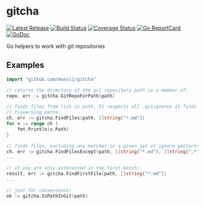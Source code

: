 # gitcha

[![Latest Release](https://img.shields.io/github/release/muesli/gitcha.svg)](https://github.com/muesli/gitcha/releases)
[![Build Status](https://github.com/muesli/gitcha/workflows/build/badge.svg)](https://github.com/muesli/gitcha/actions)
[![Coverage Status](https://coveralls.io/repos/github/muesli/gitcha/badge.svg?branch=master)](https://coveralls.io/github/muesli/gitcha?branch=master)
[![Go ReportCard](http://goreportcard.com/badge/muesli/gitcha)](http://goreportcard.com/report/muesli/gitcha)
[![GoDoc](https://godoc.org/github.com/golang/gddo?status.svg)](https://pkg.go.dev/github.com/muesli/gitcha)

Go helpers to work with git repositories

## Examples

```go
import "github.com/muesli/gitcha"

// returns the directory of the git repository path is a member of:
repo, err := gitcha.GitRepoForPath(path)

// finds files from list in path. It respects all .gitignores it finds while
// traversing paths:
ch, err := gitcha.FindFiles(path, []string{"*.md"})
for v := range ch {
    fmt.Println(v.Path)
}

// finds files, excluding any matches in a given set of ignore patterns:
ch, err := gitcha.FindFilesExcept(path, []string{"*.md"}, []string{".*"})
...

// if you are only interested in the first match:
result, err := gitcha.FindFirstFile(path, []string{"*.md"})
...

// just for convenience:
ok := gitcha.IsPathInGit(path)
```
